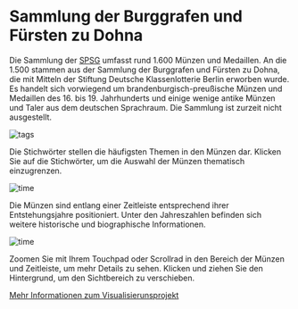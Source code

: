 # Sammlung der Burggrafen und Fürsten zu Dohna

Die Sammlung der [SPSG](http://spsg.de) umfasst rund 1.600 Münzen und Medaillen. An die 1.500 stammen aus der Sammlung der Burggrafen und Fürsten zu Dohna, die mit Mitteln der Stiftung Deutsche Klassenlotterie Berlin erworben wurde. Es handelt sich vorwiegend um brandenburgisch-preußische Münzen und Medaillen des 16. bis 19. Jahrhunderts und einige wenige antike Münzen und Taler aus dem deutschen Sprachraum. Die Sammlung ist zurzeit nicht ausgestellt.

![tags](img/infobar_tags_b.svg)

Die Stichwörter stellen die häufigsten Themen in den Münzen dar. Klicken Sie auf die Stichwörter, um die Auswahl der Münzen thematisch einzugrenzen.

![time](img/infobar_time_b.svg)

Die Münzen sind entlang einer Zeitleiste entsprechend ihrer Entstehungsjahre positioniert. Unter den Jahreszahlen befinden sich weitere historische und biographische Informationen.

![time](img/infobar_scroll_b.svg)

Zoomen Sie mit Ihrem Touchpad oder Scrollrad in den Bereich der Münzen und Zeitleiste, um mehr Details zu sehen. Klicken und ziehen Sie den Hintergrund, um den Sichtbereich zu verschieben.


[Mehr Informationen zum Visualisierunsprojekt](https://vikusviewer.fh-potsdam.de/muenzen/)